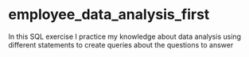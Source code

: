 # employee_data_analysis_first
In this SQL exercise I practice my knowledge about data analysis using different statements to create queries about the questions to answer
